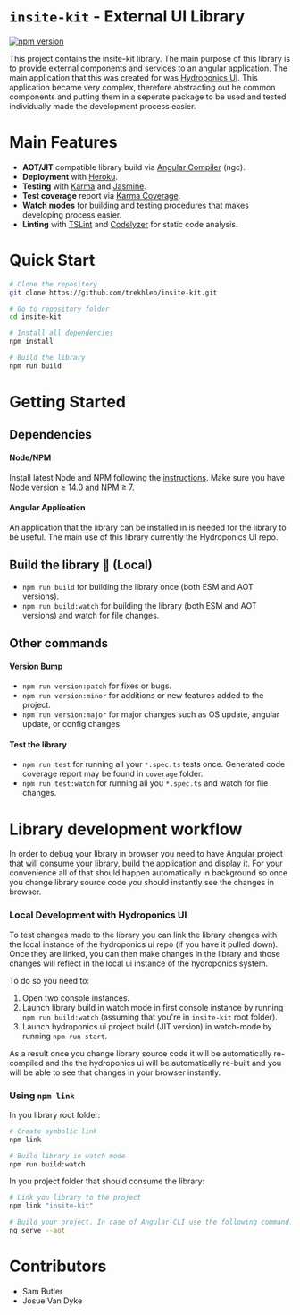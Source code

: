 # `insite-kit` - External UI Library

[![npm version](https://badge.fury.io/js/insite-kit.svg)](https://badge.fury.io/js/insite-kit-seed)

This project contains the insite-kit library. The main purpose of this library is to provide external components and services to an angular application. The main application that this was created for was [Hydroponics UI](https://github.com/hydroponics-system/hydro-ui). This application became very complex, therefore abstracting out he common components and putting them in a seperate package to be used and tested individually made the development process easier. 

# Main Features
- **AOT/JIT** compatible library build via [Angular Compiler](https://www.npmjs.com/package/@angular/compiler-cli) (ngc).
- **Deployment** with [Heroku](https://devcenter.heroku.com/categories/reference).
- **Testing** with [Karma](https://karma-runner.github.io/1.0/index.html) and [Jasmine](https://jasmine.github.io/).
- **Test coverage** report via [Karma Coverage]([https://github.com/gotwarlost/istanbul](https://karma-runner.github.io/1.0/index.html)).
- **Watch modes** for building and testing procedures that makes developing process easier.
- **Linting** with [TSLint](https://palantir.github.io/tslint/) and [Codelyzer](https://github.com/mgechev/codelyzer) for static code analysis.

# Quick Start

```bash
# Clone the repository
git clone https://github.com/trekhleb/insite-kit.git

# Go to repository folder
cd insite-kit

# Install all dependencies
npm install

# Build the library
npm run build
```

# Getting Started

## Dependencies

#### Node/NPM
Install latest Node and NPM following the [instructions](https://nodejs.org/en/download/). Make sure you have Node version ≥ 14.0 and NPM ≥ 7.

#### Angular Application
An application that the library can be installed in is needed for the library to be useful. The main use of this library currently the Hydroponics UI repo.

## Build the library 🚀 (Local)
- `npm run build` for building the library once (both ESM and AOT versions).
- `npm run build:watch` for building the library (both ESM and AOT versions) and watch for file changes.

## Other commands

#### Version Bump
- `npm run version:patch` for fixes or bugs.
- `npm run version:minor` for additions or new features added to the project.
- `npm run version:major` for major changes such as OS update, angular update, or config changes.

#### Test the library
- `npm run test` for running all your `*.spec.ts` tests once. Generated code coverage report may be found in `coverage` folder.
- `npm run test:watch` for running all you `*.spec.ts` and watch for file changes.

# Library development workflow

In order to debug your library in browser you need to have Angular project that will consume your library, build the application and display it. For your convenience all of that should happen automatically in background so once you change library source code you should instantly see the changes in browser.

### Local Development with Hydroponics UI

To test changes made to the library you can link the library changes with the local instance of the hydroponics ui repo (if you have it pulled down). Once they are linked, you can then make changes in the library and those changes will reflect in the local ui instance of the hydroponics system.

To do so you need to:
1. Open two console instances.
2. Launch library build in watch mode in first console instance by running `npm run build:watch` (assuming that you're in `insite-kit` root folder).
3. Launch hydroponics ui project build (JIT version) in watch-mode by running `npm run start`.

As a result once you change library source code it will be automatically re-compiled and the the hydroponics ui will be automatically re-built and you will be able to see that changes in your browser instantly.

### Using `npm link`

In you library root folder:

```bash
# Create symbolic link
npm link

# Build library in watch mode
npm run build:watch
```

In you project folder that should consume the library:

```bash
# Link you library to the project
npm link "insite-kit"

# Build your project. In case of Angular-CLI use the following command.
ng serve --aot
```

# Contributors
- Sam Butler
- Josue Van Dyke
